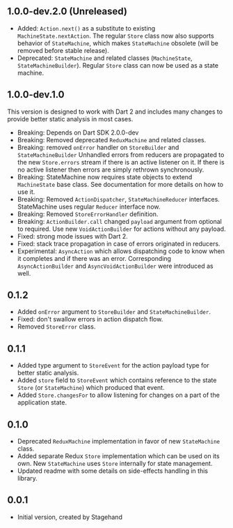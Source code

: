 ## 1.0.0-dev.2.0 (Unreleased)

- Added: `Action.next()` as a substitute to existing `MachineState.nextAction`.
    The regular `Store` class now also supports behavior of `StateMachine`,
    which makes `StateMachine` obsolete (will be removed before stable release).
- Deprecated: `StateMachine` and related classes
    (`MachineState`, `StateMachineBuilder`). Regular `Store` class can now be
    used as a state machine.

## 1.0.0-dev.1.0

This version is designed to work with Dart 2 and includes many changes to
provide better static analysis in most cases.

- Breaking: Depends on Dart SDK 2.0.0-dev
- Breaking: Removed deprecated `ReduxMachine` and related classes.
- Breaking: removed `onError` handler on `StoreBuilder` and `StateMachineBuilder`
    Unhandled errors from reducers are propagated to the new `Store.errors`
    stream if there is an active listener on it. If there is no active listener
    then errors are simply rethrown synchronously.
- Breaking: StateMachine now requires state objects to extend `MachineState`
    base class. See documentation for more details on how to use it.
- Breaking: Removed `ActionDispatcher`, `StateMachineReducer` interfaces.
    StateMachine uses regular `Reducer` interface now.
- Breaking: Removed `StoreErrorHandler` definition.
- Breaking: `ActionBuilder.call` changed `payload` argument from optional to
  required. Use new `VoidActionBuilder` for actions without any payload.
- Fixed: strong mode issues with Dart 2.
- Fixed: stack trace propagation in case of errors originated in reducers.
- Experimental: `AsyncAction` which allows dispatching code to know when it
  completes and if there was an error. Corresponding `AsyncActionBuilder` and
  `AsyncVoidActionBuilder` were introduced as well.

## 0.1.2

- Added `onError` argument to `StoreBuilder` and `StateMachineBuilder`.
- Fixed: don't swallow errors in action dispatch flow.
- Removed `StoreError` class.

## 0.1.1

- Added type argument to `StoreEvent` for the action payload type for
  better static analysis.
- Added `store` field to `StoreEvent` which contains reference to
  the state `Store` (or `StateMachine`) which produced that event.
- Added `Store.changesFor` to allow listening for changes on a part
  of the application state.

## 0.1.0

- Deprecated `ReduxMachine` implementation in favor of new
  `StateMachine` class.
- Added separate Redux `Store` implementation which can be used on
  its own. New `StateMachine` uses `Store` internally for state
  management.
- Updated readme with some details on side-effects handling in this
  library.

## 0.0.1

- Initial version, created by Stagehand
